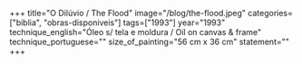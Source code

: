 +++
title="O Dilúvio / The Flood"
image="/blog/the-flood.jpeg"
categories=["biblia", "obras-disponiveis"]
tags=["1993"]
year="1993"
technique_english="Óleo s/ tela e moldura / Oil on canvas & frame"
technique_portuguese=""
size_of_painting="56 cm x 36 cm"
statement=""
+++
